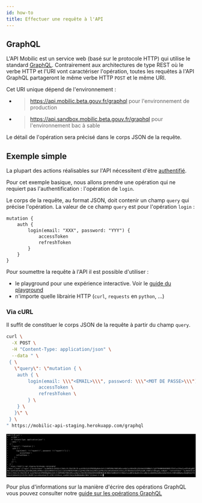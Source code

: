 ```yaml
---
id: how-to
title: Effectuer une requête à l'API
---
```


## GraphQL

L'API Mobilic est un service web (basé sur le protocole HTTP) qui utilise le standard [GraphQL](https://graphql.org/). Contrairement aux architectures de type REST où le verbe HTTP et l'URI vont caractériser l'opération, toutes les requêtes à l'API GraphQL partageront le même verbe HTTP `POST` et le même URI.

Cet URI unique dépend de l'environnement :

- > https://api.mobilic.beta.gouv.fr/graphql pour l'environnement de production

- > https://api.sandbox.mobilic.beta.gouv.fr/graphql pour l'environnement bac à sable

Le détail de l'opération sera précisé dans le corps JSON de la requête.

## Exemple simple

La plupart des actions réalisables sur l'API nécessitent d'être [authentifié](auth.md).

Pour cet exemple basique, nous allons prendre une opération qui ne requiert pas l'authentification : l'opération de `login`.

Le corps de la requête, au format JSON, doit contenir un champ `query` qui précise l'opération. La valeur de ce champ `query` est pour l'opération `login` :

```
mutation {
    auth {
        login(email: "XXX", password: "YYY") {
            accessToken
    	    refreshToken
  	    }
    }
}
```

Pour soumettre la requête à l'API il est possible d'utiliser :

- le playground pour une expérience interactive. Voir le [guide du playground](playground.md)
- n'importe quelle librairie HTTP (`curl`, `requests` en `python`, ...)

### Via cURL

Il suffit de constituer le corps JSON de la requête à partir du champ `query`.

```bash
curl \
  -X POST \
  -H "Content-Type: application/json" \
  --data " \
 { \
   \"query\": \"mutation { \
    auth { \
        login(email: \\\"<EMAIL>\\\", password: \\\"<MOT DE PASSE>\\\") { \
            accessToken \
    	    refreshToken \
  	    } \
    } \
   }\" \
 } \
" https://mobilic-api-staging.herokuapp.com/graphql
```

![curl-example.png](assets/curl-example.png)

Pour plus d'informations sur la manière d'écrire des opérations GraphQL vous pouvez consulter notre [guide sur les opérations GraphQL](graphql.md)
